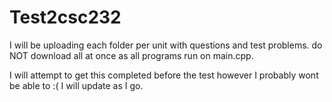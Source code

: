 # Test2csc232
I will be uploading each folder per unit with questions and test problems. do NOT download all at once as all programs run on main.cpp.

I will attempt to get this completed before the test however I probably wont be able to :(
I will update as I go.
